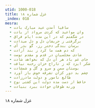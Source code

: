 ```yaml
---
utid: 1000-018
title: غزل شماره ۱۸
_index: 018
mesra:
  - ساقیا آمدن عید مبارک بادت
  - وان مواعید که کردی مرواد از یادت
  - در شگفتم که در این مدت ایام فراق
  - برگرفتی ز حریفان دل و دل می‌دادت
  - برسان بندگی دختر رز، گو بدر آی
  - که دم همت ما کرد ز بند آزادت
  - شادی مجلسیان در قدم و مقدم توست
  - جای غم باد هر آن دل که نخواهد شادت
  - شکر ایزد که ز تاراج خزان رخنه نیافت
  - بوستان سمن و سرو و گل و شمشادت
  - چشم بد دور کزآن تفرقه خوش باز آورد
  - طالع نامور و دولت مادرزادت
  - حافظ از دست مده دولت این کشتی نوح
  - ورنه طوفان حوادث ببرد بنیادت
---
```

غزل شماره ۱۸
